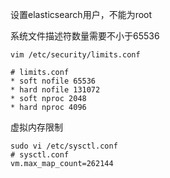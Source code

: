 设置elasticsearch用户，不能为root

系统文件描述符数量需要不小于65536

```shell
vim /etc/security/limits.conf

# limits.conf
* soft nofile 65536
* hard nofile 131072
* soft nproc 2048
* hard nproc 4096
```

虚拟内存限制

```shell
sudo vi /etc/sysctl.conf
# sysctl.conf 
vm.max_map_count=262144
```

